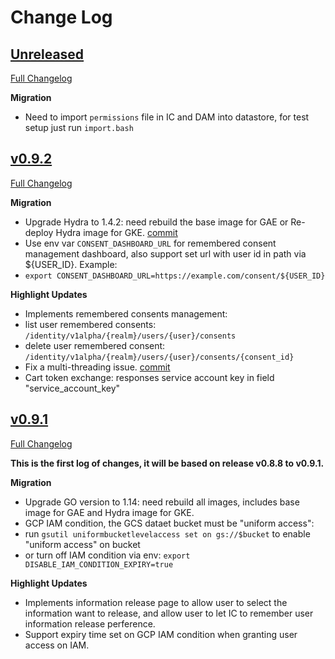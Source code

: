 # Change Log

## [Unreleased](https://github.com/GoogleCloudPlatform/healthcare-federated-access-services/tree/HEAD)

[Full Changelog](https://github.com/GoogleCloudPlatform/healthcare-federated-access-services/compare/v0.9.2...HEAD)

**Migration**

*  Need to import `permissions` file in IC and DAM into datastore, for test setup just run `import.bash`

## [v0.9.2](https://github.com/GoogleCloudPlatform/healthcare-federated-access-services/tree/v0.9.2)

[Full Changelog](https://github.com/GoogleCloudPlatform/healthcare-federated-access-services/compare/v0.9.1...v0.9.2)

**Migration**

*  Upgrade Hydra to 1.4.2: need rebuild the base image for GAE or Re-deploy Hydra image for GKE. [commit](https://github.com/GoogleCloudPlatform/healthcare-federated-access-services/commit/d7e34f2c8c27de83e6c98620ca391b48a679e5b0)
*  Use env var `CONSENT_DASHBOARD_URL` for remembered consent management dashboard, also support set url with user id in path via ${USER_ID}. Example:
  *  `export CONSENT_DASHBOARD_URL=https://example.com/consent/${USER_ID}`

**Highlight Updates**

*  Implements remembered consents management:
  *  list user remembered consents: `/identity/v1alpha/{realm}/users/{user}/consents`
  *  delete user remembered consent: `/identity/v1alpha/{realm}/users/{user}/consents/{consent_id}`
*  Fix a multi-threading issue. [commit](https://github.com/GoogleCloudPlatform/healthcare-federated-access-services/commit/8aa9c49cc7cef5329bb1eef523b66573d864fe71)
*  Cart token exchange: responses service account key in field "service_account_key"

## [v0.9.1](https://github.com/GoogleCloudPlatform/healthcare-federated-access-services/tree/v0.9.1)

[Full Changelog](https://github.com/GoogleCloudPlatform/healthcare-federated-access-services/compare/v0.8.8...v0.9.1)

**This is the first log of changes, it will be based on release v0.8.8 to v0.9.1.**

**Migration**

*  Upgrade GO version to 1.14: need rebuild all images, includes base image for GAE and Hydra image for GKE.
*  GCP IAM condition, the GCS dataet bucket must be "uniform access":
  *  run `gsutil uniformbucketlevelaccess set on gs://$bucket` to enable "uniform access" on bucket
  *  or turn off IAM condition via env: `export DISABLE_IAM_CONDITION_EXPIRY=true`

**Highlight Updates**

*  Implements information release page to allow user to select the information want to release, and allow user to let IC to remember user information release perference.
*  Support expiry time set on GCP IAM condition when granting user access on IAM.
